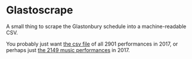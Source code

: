 # Glastoscrape
A small thing to scrape the Glastonbury schedule into a machine-readable CSV.

You probably just want [the csv file](glastonbury_2017_schedule.csv) of all 2901 performances in 2017, or perhaps just [the 2149 music performances](last_fm/glastonbury_2017_schedule_onlymusic.csv) in 2017.
